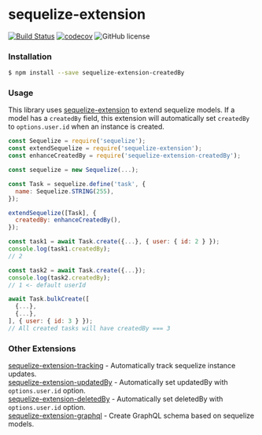 # sequelize-extension

[![Build Status](https://travis-ci.org/gcmarques/sequelize-extension-createdBy.svg?branch=master)](https://travis-ci.org/gcmarques/sequelize-extension-createdBy)
[![codecov](https://codecov.io/gh/gcmarques/sequelize-extension-createdBy/branch/master/graph/badge.svg)](https://codecov.io/gh/gcmarques/sequelize-extension-createdBy)
![GitHub license](https://img.shields.io/github/license/gcmarques/sequelize-extension-createdBy.svg)

### Installation
```bash
$ npm install --save sequelize-extension-createdBy
```

### Usage

This library uses [sequelize-extension](https://www.npmjs.com/package/sequelize-extension) to extend sequelize models. If a model has a `createdBy` field, this extension will automatically set `createdBy` to `options.user.id` when an instance is created.
```javascript
const Sequelize = require('sequelize');
const extendSequelize = require('sequelize-extension');
const enhanceCreatedBy = require('sequelize-extension-createdBy');

const sequelize = new Sequelize(...);

const Task = sequelize.define('task', {
  name: Sequelize.STRING(255),
});

extendSequelize([Task], {
  createdBy: enhanceCreatedBy(),
});

const task1 = await Task.create({...}, { user: { id: 2 } });
console.log(task1.createdBy);
// 2

const task2 = await Task.create({...});
console.log(task2.createdBy);
// 1 <- default userId

await Task.bulkCreate([
  {...},
  {...},
], { user: { id: 3 } });
// All created tasks will have createdBy === 3
```

### Other Extensions
[sequelize-extension-tracking](https://www.npmjs.com/package/sequelize-extension-tracking) - Automatically track sequelize instance updates.\
[sequelize-extension-updatedBy](https://www.npmjs.com/package/sequelize-extension-updatedBy) - Automatically set updatedBy with `options.user.id` option.\
[sequelize-extension-deletedBy](https://www.npmjs.com/package/sequelize-extension-deletedBy) - Automatically set deletedBy with `options.user.id` option.\
[sequelize-extension-graphql](https://www.npmjs.com/package/sequelize-extension-graphql) - Create GraphQL schema based on sequelize models.